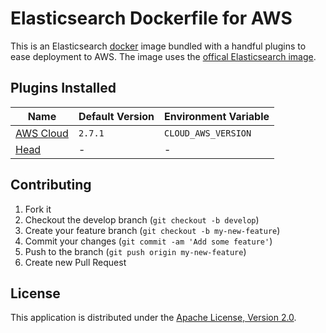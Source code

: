# Elasticsearch Dockerfile for AWS

This is an Elasticsearch [docker](https://www.docker.com) image bundled with a handful plugins to ease deployment to AWS. The image uses the [offical Elasticsearch image](https://hub.docker.com/_/elasticsearch).

## Plugins Installed

| Name | Default Version | Environment Variable |
|------|-----------------|----------------------|
| [AWS Cloud](https://github.com/elastic/elasticsearch-cloud-aws) | `2.7.1` | `CLOUD_AWS_VERSION` |
| [Head](https://github.com/mobz/elasticsearch-head) | - | - |

## Contributing

1. Fork it
2. Checkout the develop branch (`git checkout -b develop`)
3. Create your feature branch (`git checkout -b my-new-feature`)
4. Commit your changes (`git commit -am 'Add some feature'`)
5. Push to the branch (`git push origin my-new-feature`)
6. Create new Pull Request

## License

This application is distributed under the [Apache License, Version 2.0](https://www.apache.org/licenses/LICENSE-2.0).
